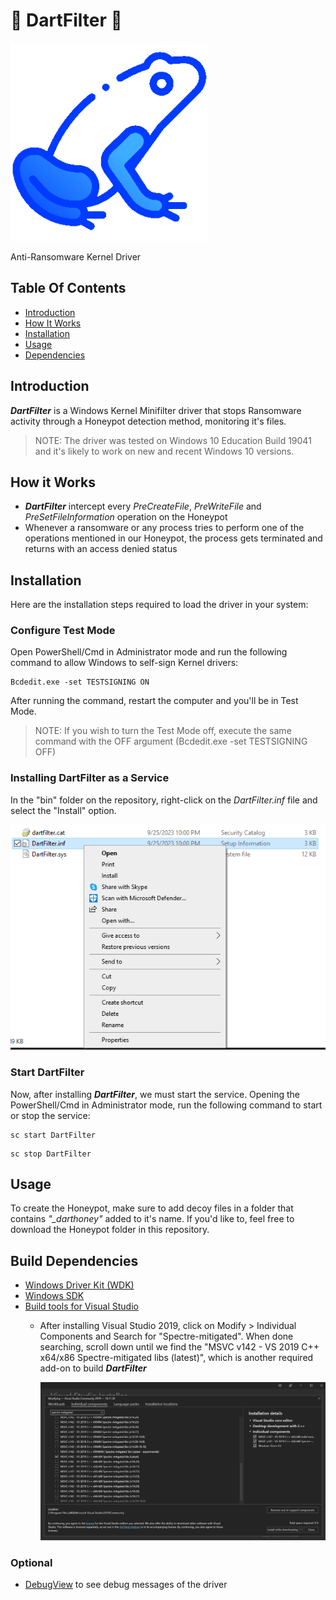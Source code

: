 # 🎯 DartFilter 🎯

![Dart Logo](./images/DartIcon.png)

Anti-Ransomware Kernel Driver

## Table Of Contents

- [Introduction](#introduction)
- [How It Works](#how-it-works)
- [Installation](#installation)
- [Usage](#usage)
- [Dependencies](#build-dependencies)

## Introduction

***DartFilter*** is a Windows Kernel Minifilter driver that stops Ransomware activity through a Honeypot detection method, monitoring it's files.

> NOTE: The driver was tested on Windows 10 Education Build 19041 and it's likely to work on new and recent Windows 10 versions.

## How it Works

* ***DartFilter*** intercept every _PreCreateFile_, _PreWriteFile_ and _PreSetFileInformation_ operation on the Honeypot
* Whenever a ransomware or any process tries to perform one of the operations mentioned in our Honeypot, the process gets terminated and returns with an access denied status

## Installation

Here are the installation steps required to load the driver in your system:

### Configure Test Mode

Open PowerShell/Cmd in Administrator mode and run the following command to allow Windows to self-sign Kernel drivers:

```
Bcdedit.exe -set TESTSIGNING ON
```

After running the command, restart the computer and you'll be in Test Mode.

> NOTE: If you wish to turn the Test Mode off, execute the same command with the OFF argument (Bcdedit.exe -set TESTSIGNING OFF)

### Installing DartFilter as a Service

In the "bin" folder on the repository, right-click on the _DartFilter.inf_ file and select the "Install" option.

![Installing the driver with .inf file](./images/infinstall.png)

### Start DartFilter

Now, after installing ***DartFilter***, we must start the service. Opening the PowerShell/Cmd in Administrator mode, run the following command to start or stop the service:

```
sc start DartFilter
```

```
sc stop DartFilter
```

## Usage

To create the Honeypot, make sure to add decoy files in a folder that contains *"_darthoney"* added to it's name. If you'd like to, feel free to download the Honeypot folder in this repository.

## Build Dependencies

- [Windows Driver Kit (WDK)](https://go.microsoft.com/fwlink/?linkid=2166289)
- [Windows SDK](https://developer.microsoft.com/en-us/windows/downloads/windows-sdk/)
- [Build tools for Visual Studio](https://visualstudio.microsoft.com/thank-you-downloading-visual-studio/?sku=BuildTools&rel=16)
  - After installing Visual Studio 2019, click on Modify > Individual Components and Search for "Spectre-mitigated". When done searching, scroll down until we find the "MSVC v142 - VS 2019 C++ x64/x86 Spectre-mitigated libs (latest)", which is another required add-on to build ***DartFilter***

    ![Installing MSVC Spectre-mitigated](./images/spectremitigated.png)

### Optional

- [DebugView](https://learn.microsoft.com/en-us/sysinternals/downloads/debugview) to see debug messages of the driver
